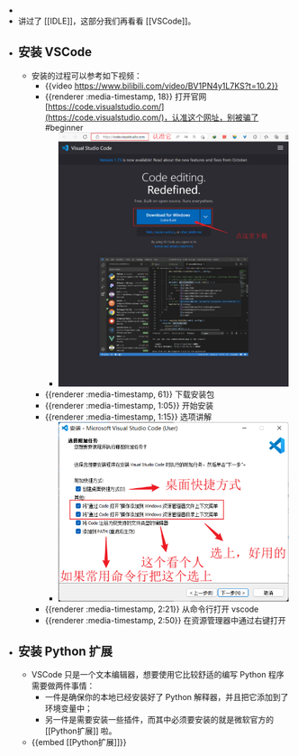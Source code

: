 -
- 讲过了 [[IDLE]]，这部分我们再看看 [[VSCode]]。
- ## 安装 VSCode
	- 安装的过程可以参考如下视频：
		- {{video https://www.bilibili.com/video/BV1PN4y1L7KS?t=10.2}}
		- {{renderer :media-timestamp, 18}} 打开官网 [https://code.visualstudio.com/](https://code.visualstudio.com/)，认准这个网址，别被骗了 #beginner
			- ![打开官网并下载安装包](../assets/image_1670153299628_0.png)
		- {{renderer :media-timestamp, 61}} 下载安装包
		- {{renderer :media-timestamp, 1:05}} 开始安装
		- {{renderer :media-timestamp, 1:15}} 选项讲解
			- ![安装选项](../assets/image_1670153507443_0.png)
		- {{renderer :media-timestamp, 2:21}} 从命令行打开 vscode
		- {{renderer :media-timestamp, 2:50}} 在资源管理器中通过右键打开
- ## 安装 Python 扩展
	- VSCode 只是一个文本编辑器，想要使用它比较舒适的编写 Python 程序需要做两件事情：
		- 一件是确保你的本地已经安装好了 Python 解释器，并且把它添加到了环境变量中；
		- 另一件是需要安装一些插件，而其中必须要安装的就是微软官方的 [[Python扩展]] 啦。
	- {{embed [[Python扩展]]}}